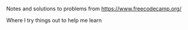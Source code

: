 Notes and solutions to problems from https://www.freecodecamp.org/

Where I try things out to help me learn
